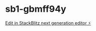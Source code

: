 # sb1-gbmff94y

[Edit in StackBlitz next generation editor ⚡️](https://stackblitz.com/~/github.com/Carolinamor333/sb1-gbmff94y)